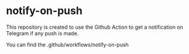 # notify-on-push

This repository is created to use the Github Action to get a notification on Telegram if any push is made.

You can find the .github/workflows/notify-on-push
